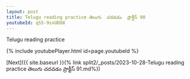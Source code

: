 ```yaml
---
layout: post
title: Telugu reading practice తెలుగు  చదవడం  ప్రాక్టీస్ 90
youtubeId: qS5-9sxUDO8
---
```

 
 
Telugu reading practice
 
 
 
 
 


{% include youtubePlayer.html id=page.youtubeId %}
 
[Next]({{ site.baseurl }}{% link  split2/_posts/2023-10-28-Telugu reading practice తెలుగు  చదవడం  ప్రాక్టీస్ 91.md%})
 
